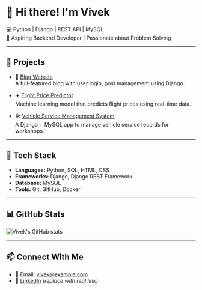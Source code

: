 # 👋 Hi there! I'm Vivek

💻 Python | Django | REST API | MySQL  
🎯 Aspiring Backend Developer | Passionate about Problem Solving  

---

## 🚀 Projects

- 📝 [Blog Website](https://github.com/viveks2122/Python-Django-Blog-Website)  
  A full-featured blog with user login, post management using Django.

- ✈️ [Flight Price Predictor](https://github.com/viveks2122/Flight-Price-Predictor)  
  Machine learning model that predicts flight prices using real-time data.

- 🛠️ [Vehicle Service Management System](https://github.com/viveks2122/Vehicle-Service-MS)  
  A Django + MySQL app to manage vehicle service records for workshops.

---

## 🧰 Tech Stack

- **Languages:** Python, SQL, HTML, CSS  
- **Frameworks:** Django, Django REST Framework  
- **Database:** MySQL  
- **Tools:** Git, GitHub, Docker

---

## 📊 GitHub Stats

![Vivek's GitHub stats](https://github-readme-stats.vercel.app/api?username=viveks2122&show_icons=true&theme=github_dark)

---

## 📫 Connect With Me

- 📧 Email: vivek@example.com  
- 💼 [LinkedIn](https://linkedin.com/in/viveksir) _(replace with real link)_

